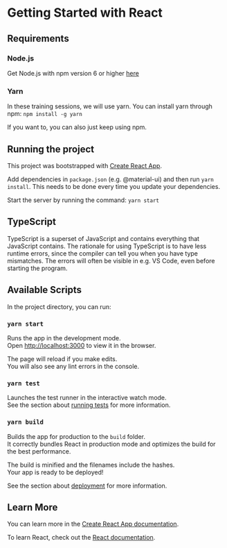 # Getting Started with React

## Requirements

### Node.js

Get Node.js with npm version 6 or higher [here](https://nodejs.org/en/download/)

### Yarn

In these training sessions, we will use yarn. You can install yarn through npm:
`npm install -g yarn`

If you want to, you can also just keep using npm.

## Running the project

This project was bootstrapped with [Create React App](https://github.com/facebook/create-react-app).

Add dependencies in `package.json` (e.g. @material-ui) and then run `yarn install`.
This needs to be done every time you update your dependencies.

Start the server by running the command:
`yarn start`

## TypeScript

TypeScript is a superset of JavaScript and contains everything that JavaScript contains. The rationale for using TypeScript is to have less runtime errors, since the compiler can tell you when you have type mismatches.
The errors will often be visible in e.g. VS Code, even before starting the program.

## Available Scripts

In the project directory, you can run:

### `yarn start`

Runs the app in the development mode.\
Open [http://localhost:3000](http://localhost:3000) to view it in the browser.

The page will reload if you make edits.\
You will also see any lint errors in the console.

### `yarn test`

Launches the test runner in the interactive watch mode.\
See the section about [running tests](https://facebook.github.io/create-react-app/docs/running-tests) for more information.

### `yarn build`

Builds the app for production to the `build` folder.\
It correctly bundles React in production mode and optimizes the build for the best performance.

The build is minified and the filenames include the hashes.\
Your app is ready to be deployed!

See the section about [deployment](https://facebook.github.io/create-react-app/docs/deployment) for more information.

## Learn More

You can learn more in the [Create React App documentation](https://facebook.github.io/create-react-app/docs/getting-started).

To learn React, check out the [React documentation](https://reactjs.org/).

